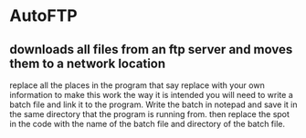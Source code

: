 # AutoFTP
downloads all files from an ftp server and moves them to a network location 
----------------------------------------------------------------

replace all the places in the program that say replace with your own information
to make this work the way it is intended you will need to write a batch file
and link it to the program. Write the batch in notepad and save it in the same directory
that the program is running from. then replace the spot in the code with the name
of the batch file and directory of the batch file. 
